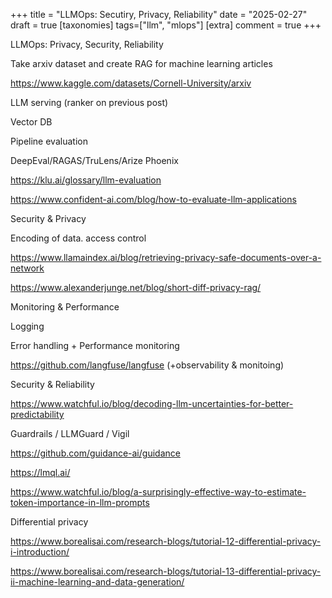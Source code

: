 +++
title = "LLMOps: Secutiry, Privacy, Reliability"
date = "2025-02-27"
draft = true
[taxonomies]
tags=["llm", "mlops"]
[extra]
comment = true
+++


LLMOps: Privacy, Security, Reliability

Take arxiv dataset and create RAG for machine learning articles

https://www.kaggle.com/datasets/Cornell-University/arxiv

LLM serving (ranker on previous post)

Vector DB


Pipeline evaluation

DeepEval/RAGAS/TruLens/Arize Phoenix



https://klu.ai/glossary/llm-evaluation

https://www.confident-ai.com/blog/how-to-evaluate-llm-applications

Security & Privacy

Encoding of data. access control

https://www.llamaindex.ai/blog/retrieving-privacy-safe-documents-over-a-network

https://www.alexanderjunge.net/blog/short-diff-privacy-rag/

Monitoring & Performance

Logging

Error handling + Performance monitoring

https://github.com/langfuse/langfuse (+observability & monitoing)

Security & Reliability

https://www.watchful.io/blog/decoding-llm-uncertainties-for-better-predictability

Guardrails / LLMGuard / Vigil

https://github.com/guidance-ai/guidance

https://lmql.ai/

https://www.watchful.io/blog/a-surprisingly-effective-way-to-estimate-token-importance-in-llm-prompts



Differential privacy

https://www.borealisai.com/research-blogs/tutorial-12-differential-privacy-i-introduction/

https://www.borealisai.com/research-blogs/tutorial-13-differential-privacy-ii-machine-learning-and-data-generation/

